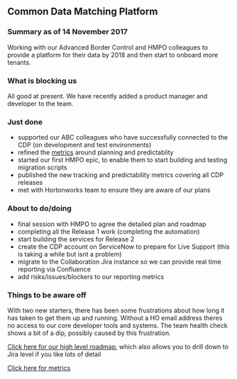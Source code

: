 ## Common Data Matching Platform

### Summary as of 14 November 2017
Working with our Advanced Border Control and HMPO colleagues to provide a platform for their data by 2018 and then start to onboard more tenants.

### What is blocking us
All good at present. We have recently added a product manager and developer to the team.

### Just done
- supported our ABC colleagues who have successfully connected to the CDP (on development and test environments)
- refined the [metrics](Metrics.html) around planning and predictablity
- started our first HMPO epic, to enable them to start building and testing migration scripts
- published the new tracking and predictability metrics covering all CDP releases
- met with Hortonworks team to ensure they are aware of our plans

### About to do/doing
- final session with HMPO to agree the detailed plan and roadmap
- completing all the Release 1 work (completing the automation)
- start building the services for Release 2
- create the CDP account on ServiceNow to prepare for Live Support (this is taking a while but isnt a problem)
- migrate to the Collaboration Jira instance so we can provide real time reporting via Confluence
- add risks/issues/blockers to our reporting metrics

### Things to be aware off
With two new starters, there has been some frustrations about how long it has taken to get them up and running. Without a HO email address theres no access to our core developer tools and systems. The team health check shows a bit of a dip, possibly caused by this frustration.

[Click here for our high level roadmap](https://collaboration.homeoffice.gov.uk/display/CDP/A.+Roadmap), which also allows you to drill down to Jira level if you like lots of detail

[Click here for metrics](Metrics.html)
